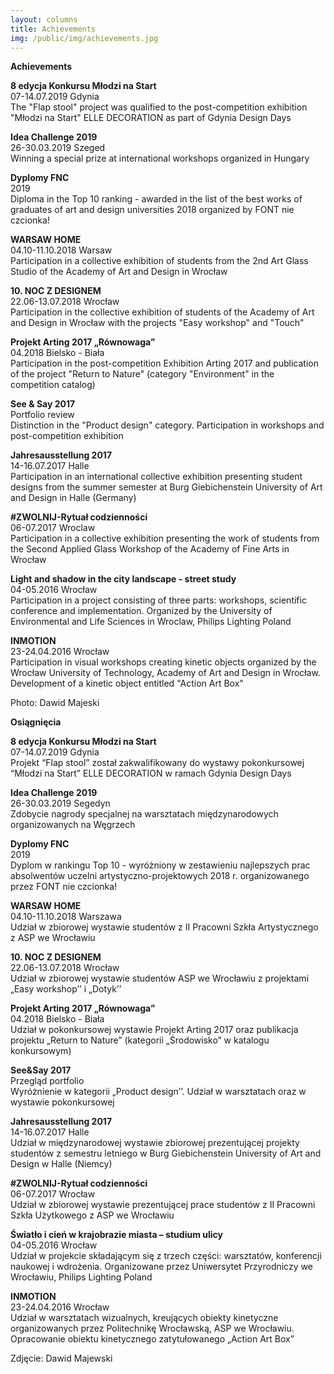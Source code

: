 ```yaml
---
layout: columns
title: Achievements
img: /public/img/achievements.jpg
---
```


<div id="achievements" class="pure-g">

<div class="pure-u-1-1 pure-u-lg-1-2"><div class="column-eng">
<p><strong>Achievements</strong></p>

<p class="item">
<strong>8 edycja Konkursu Młodzi na Start</strong><br/>
07-14.07.2019 Gdynia<br/>
The "Flap stool" project was qualified to the post-competition exhibition "Młodzi na Start" ELLE DECORATION as part of Gdynia Design Days
</p>

<p class="item">
<strong>Idea Challenge 2019</strong><br/>
26-30.03.2019 Szeged<br/>
Winning a special prize at international workshops organized in Hungary
</p>

<p class="item">
<strong>Dyplomy FNC</strong><br/>
2019<br/>
Diploma in the Top 10 ranking - awarded in the list of the best works of graduates of art and design universities 2018 organized by FONT nie czcionka!
</p>

<p class="item">
<strong>WARSAW HOME</strong><br/>
04.10-11.10.2018 Warsaw<br/>
Participation in a collective exhibition of students from the 2nd Art Glass Studio of the Academy of Art and Design  in Wrocław
</p>

<p class="item">
<strong>10. NOC Z DESIGNEM</strong><br/>
22.06-13.07.2018 Wrocław<br/>
Participation in the collective exhibition of students of the Academy of Art and Design  in Wrocław with the projects "Easy workshop" and "Touch"
</p>

<p class="item">
<strong>Projekt Arting 2017 „Równowaga”</strong><br/>
04.2018 Bielsko - Biała<br/>
Participation in the post-competition Exhibition Arting 2017 and publication of the project "Return to Nature" (category "Environment" in the competition catalog)
</p>

<p class="item">
<strong>See & Say 2017</strong><br/>
Portfolio review<br/>
Distinction in the "Product design" category. Participation in workshops and post-competition exhibition
</p>

<p class="item">
<strong>Jahresausstellung 2017</strong><br/>
14-16.07.2017 Halle<br/>
Participation in an international collective exhibition presenting student designs from the summer semester at Burg Giebichenstein University of Art and Design in Halle (Germany)
</p>

<p class="item">
<strong>#ZWOLNIJ-Rytuał codzienności</strong><br/>
06-07.2017 Wroclaw<br/>
Participation in a collective exhibition presenting the work of students from the Second Applied Glass Workshop of the Academy of Fine Arts in Wrocław
</p>

<p class="item">
<strong>Light and shadow in the city landscape - street study</strong><br/>
04-05.2016 Wrocław<br/>
Participation in a project consisting of three parts: workshops, scientific conference and implementation. Organized by the University of Environmental and Life Sciences in Wroclaw, Philips Lighting Poland
</p>

<p class="item">
<strong>INMOTION</strong><br/>
23-24.04.2016 Wrocław<br/>
Participation in visual workshops creating kinetic objects organized by the Wrocław University of Technology, Academy of Art and Design in Wrocław. Development of a kinetic object entitled "Action Art Box"
</p>

<p>Photo: Dawid Majeski</p>

</div></div>

<div class="pure-u-1-1 pure-u-lg-1-2"><div class="column-pol">
<p><strong>Osiągnięcia</strong></p>

<p class="item">
<strong>8 edycja Konkursu Młodzi na Start</strong><br/>
07-14.07.2019 Gdynia<br/>
Projekt “Flap stool” został zakwalifikowany do wystawy pokonkursowej “Młodzi na Start” ELLE DECORATION w ramach Gdynia Design Days
</p>

<p class="item">
<strong>Idea Challenge 2019</strong><br/>
26-30.03.2019 Segedyn<br/>
Zdobycie nagrody specjalnej na warsztatach międzynarodowych organizowanych na Węgrzech
</p>

<p class="item">
<strong>Dyplomy FNC</strong><br/>
2019<br/>
Dyplom w rankingu Top 10 - wyróżniony w zestawieniu najlepszych prac absolwentów uczelni artystyczno-projektowych 2018 r. organizowanego przez FONT nie czcionka!
</p>

<p class="item">
<strong>WARSAW HOME</strong><br/>
04.10-11.10.2018 Warszawa<br/>
Udział w zbiorowej wystawie studentów z II Pracowni Szkła Artystycznego z ASP we Wrocławiu
</p>

<p class="item">
<strong>10. NOC Z DESIGNEM</strong><br/>
22.06-13.07.2018 Wrocław<br/>
Udział w zbiorowej wystawie studentów ASP we Wrocławiu z projektami „Easy workshop’’ i „Dotyk’’
</p>

<p class="item">
<strong>Projekt Arting 2017 „Równowaga”</strong><br/>
04.2018 Bielsko - Biała<br/>
Udział w pokonkursowej wystawie Projekt Arting 2017 oraz publikacja projektu „Return to Nature” (kategorii „Środowisko” w katalogu konkursowym)
</p>

<p class="item">
<strong>See&Say 2017</strong><br/>
Przegląd portfolio<br/>
Wyróżnienie w kategorii „Product design’’. Udział w warsztatach oraz w wystawie pokonkursowej
</p>

<p class="item">
<strong>Jahresausstellung 2017</strong><br/>
14-16.07.2017 Halle<br/>
Udział w międzynarodowej wystawie zbiorowej prezentującej projekty studentów z semestru letniego w Burg Giebichenstein University of Art and Design w Halle (Niemcy)
</p>

<p class="item">
<strong>#ZWOLNIJ-Rytuał codzienności</strong><br/>
06-07.2017 Wrocław<br/>
Udział w zbiorowej wystawie prezentującej prace studentów z II Pracowni Szkła Użytkowego z ASP we Wrocławiu
</p>

<p class="item">
<strong>Światło i cień w krajobrazie miasta – studium ulicy</strong><br/>
04-05.2016 Wrocław<br/>
Udział w projekcie składającym się z trzech części: warsztatów, konferencji naukowej i wdrożenia. Organizowane przez Uniwersytet Przyrodniczy we Wrocławiu, Philips Lighting Poland
</p>

<p class="item">
<strong>INMOTION</strong><br/>
23-24.04.2016 Wrocław<br/>
Udział w warsztatach wizualnych, kreujących obiekty kinetyczne organizowanych przez Politechnikę Wrocławską, ASP we Wrocławiu. Opracowanie obiektu kinetycznego zatytułowanego „Action Art Box”
</p>

<p>Zdjęcie: Dawid Majewski</p>

</div></div>

</div>
